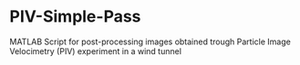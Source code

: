 # PIV-Simple-Pass
MATLAB Script for post-processing images obtained trough Particle Image Velocimetry (PIV) experiment in a wind tunnel
